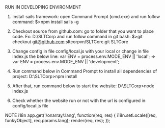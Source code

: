RUN IN DEVELOPING ENVIRONMENT
1. Install sails framework: open Command Prompt (cmd.exe) and run follow command:
$>npm install sails -g

2. Checkout source from github.com: go to folder that you want to place code. Ex: D:\SLTCorp and run follow command in git bash:
$>git checkout git@github.com:sltcorpvn/SLTCore.git SLTCore

3. Change config in file config/local.js with your local or change in file index.js the below line:
var ENV       = process.env.MODE_ENV || 'local';  => var ENV       = process.env.MODE_ENV || 'development';

4. Run command below in Command Prompt to install all dependencies of project:
D:\SLTCorp>npm install

5. After that, run command below to start the website:
D:\SLTCorp>node index.js

6. Check whether the website run or not with the url is configured in config/local.js file


NOTE
i18n
app.get('/onarray/:lang', function(req, res) {
  i18n.setLocale([req, funkyObject], req.params.lang);
  render(req, res);
});